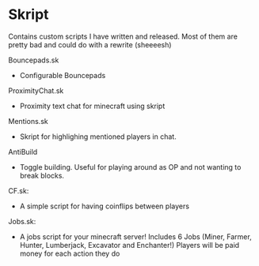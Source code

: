 # Skript 
Contains custom scripts I have written and released.
Most of them are pretty bad and could do with a rewrite (sheeeesh)

Bouncepads.sk
 - Configurable Bouncepads

ProximityChat.sk
 - Proximity text chat for minecraft using skript

Mentions.sk
 - Skript for highlighing mentioned players in chat.

AntiBuild
 - Toggle building. Useful for playing around as OP and not wanting to break blocks.

CF.sk: 
- A simple script for having coinflips between players

Jobs.sk: 
- A jobs script for your minecraft server! Includes 6 Jobs (Miner, Farmer, Hunter, Lumberjack, Excavator and Enchanter!) Players will be paid money for each action they do


